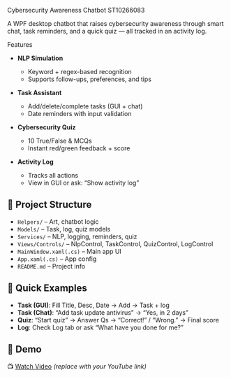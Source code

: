 Cybersecurity Awareness Chatbot ST10266083

A WPF desktop chatbot that raises cybersecurity awareness through smart chat, task reminders, and a quick quiz — all tracked in an activity log.

Features

- **NLP Simulation**  
  - Keyword + regex-based recognition  
  - Supports follow-ups, preferences, and tips

- **Task Assistant**  
  - Add/delete/complete tasks (GUI + chat)  
  - Date reminders with input validation

- **Cybersecurity Quiz**  
  - 10 True/False & MCQs  
  - Instant red/green feedback + score

- **Activity Log**  
  - Tracks all actions  
  - View in GUI or ask: “Show activity log”

## 📁 Project Structure

- `Helpers/` – Art, chatbot logic  
- `Models/` – Task, log, quiz models  
- `Services/` – NLP, logging, reminders, quiz  
- `Views/Controls/` – NlpControl, TaskControl, QuizControl, LogControl  
- `MainWindow.xaml(.cs)` – Main app UI  
- `App.xaml(.cs)` – App config  
- `README.md` – Project info

## 🧪 Quick Examples
- **Task (GUI)**: Fill Title, Desc, Date → Add → Task + log  
- **Task (Chat)**: “Add task update antivirus” → “Yes, in 2 days”  
- **Quiz**: “Start quiz” → Answer Qs → “Correct!” / “Wrong.” → Final score  
- **Log**: Check Log tab or ask “What have you done for me?”


## 🎥 Demo

📺 [Watch Video](#) *(replace with your YouTube link)*
